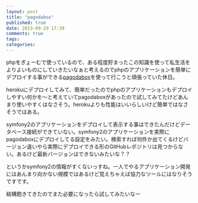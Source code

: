 ```yaml
---
layout: post
title: "pagodabox"
published: true
date: 2013-09-29 17:39
comments: true
tags: 
categories: 
---
```


phpをぎょーむで使っているので、ある程度貯まったこの知識を使って私生活をよりよいものにしていきたいなぁと考えるのでphpのアプリケーションを簡単にデプロイする事ができる[pagodabox](https://pagodabox.com)を使って行こうと頑張っていた休日。

herokuにデプロイしてみて、簡単だったのでphpのアプリケーションもデプロイしやすい何かを〜と考えていてpagodaboxがあったので試してみてたけどあんまり使いやすくはなさそう。herokuよりも性能はいいらしいけど簡単ではなさそうではある。

symfony2のアプリケーションをデプロイして表示する事はできたんだけどデータベース接続ができていない。symfony2のアプリケーションを実際にpagodaboxにデプロイしてる設定をみたい。検索すれば何件か出てくるけどバージョン違いやら実際にデプロイできる形のGitHubレポジトリは見つからない。あるけど最新バージョンはできないみたいな？？

というかsymfony2の情報がすくないっすね。一人でやるアプリケーション開発にはあんまり向かない規模ではあるけど覚えちゃえば協力なツールにはなりそうですです。

結構飽きてきたのでまた必要になったら試してみたいなー
